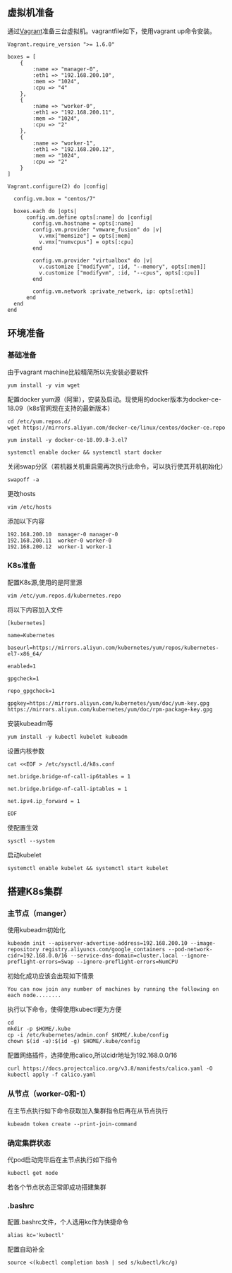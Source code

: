 ## 虚拟机准备

通过[Vagrant](<https://www.vagrantup.com/>)准备三台虚拟机。vagrantfile如下，使用vagrant up命令安装。

```vagrant
Vagrant.require_version ">= 1.6.0"

boxes = [
    {
        :name => "manager-0",
        :eth1 => "192.168.200.10",
        :mem => "1024",
        :cpu => "4"
    },
    {
        :name => "worker-0",
        :eth1 => "192.168.200.11",
        :mem => "1024",
        :cpu => "2"
    },
    {
        :name => "worker-1",
        :eth1 => "192.168.200.12",
        :mem => "1024",
        :cpu => "2"
    }
]

Vagrant.configure(2) do |config|

  config.vm.box = "centos/7"

  boxes.each do |opts|
      config.vm.define opts[:name] do |config|
        config.vm.hostname = opts[:name]
        config.vm.provider "vmware_fusion" do |v|
          v.vmx["memsize"] = opts[:mem]
          v.vmx["numvcpus"] = opts[:cpu]
        end

        config.vm.provider "virtualbox" do |v|
          v.customize ["modifyvm", :id, "--memory", opts[:mem]]
          v.customize ["modifyvm", :id, "--cpus", opts[:cpu]]
        end

        config.vm.network :private_network, ip: opts[:eth1]
      end
  end
end
```

## 环境准备

### 基础准备

由于vagrant machine比较精简所以先安装必要软件

```shell
yum install -y vim wget
```

配置docker yum源（阿里），安装及启动。现使用的docker版本为docker-ce-18.09（k8s官网现在支持的最新版本）

```shell
cd /etc/yum.repos.d/
wget https://mirrors.aliyun.com/docker-ce/linux/centos/docker-ce.repo

yum install -y docker-ce-18.09.8-3.el7

systemctl enable docker && systemctl start docker
```

关闭swap分区（若机器关机重启需再次执行此命令，可以执行使其开机初始化）

```shell
swapoff -a
```

更改hosts

```shell
vim /etc/hosts
```

添加以下内容

```shell
192.168.200.10  manager-0 manager-0
192.168.200.11  worker-0 worker-0
192.168.200.12  worker-1 worker-1
```

### K8s准备

配置K8s源,使用的是阿里源

```shell
vim /etc/yum.repos.d/kubernetes.repo
```

将以下内容加入文件
```shell
[kubernetes]

name=Kubernetes

baseurl=https://mirrors.aliyun.com/kubernetes/yum/repos/kubernetes-el7-x86_64/

enabled=1

gpgcheck=1

repo_gpgcheck=1

gpgkey=https://mirrors.aliyun.com/kubernetes/yum/doc/yum-key.gpg https://mirrors.aliyun.com/kubernetes/yum/doc/rpm-package-key.gpg
```

安装kubeadm等

```shell
yum install -y kubectl kubelet kubeadm
```

设置内核参数

```shell
cat <<EOF > /etc/sysctl.d/k8s.conf

net.bridge.bridge-nf-call-ip6tables = 1

net.bridge.bridge-nf-call-iptables = 1

net.ipv4.ip_forward = 1

EOF
```

使配置生效

```shell
sysctl --system
```

启动kubelet

```shell
systemctl enable kubelet && systemctl start kubelet
```

## 搭建K8s集群

### 主节点（manger）

使用kubeadm初始化

```shell
kubeadm init --apiserver-advertise-address=192.168.200.10 --image-repository registry.aliyuncs.com/google_containers --pod-network-cidr=192.168.0.0/16 --service-dns-domain=cluster.local --ignore-preflight-errors=Swap --ignore-preflight-errors=NumCPU
```

初始化成功应该会出现如下情景

```shell
You can now join any number of machines by running the following on each node........
```

执行以下命令，使得使用kubectl更为方便

```shell
cd
mkdir -p $HOME/.kube
cp -i /etc/kubernetes/admin.conf $HOME/.kube/config
chown $(id -u):$(id -g) $HOME/.kube/config
```

配置网络插件，选择使用calico,所以cidr地址为192.168.0.0/16

```shell
curl https://docs.projectcalico.org/v3.8/manifests/calico.yaml -O
kubectl apply -f calico.yaml
```

### 从节点（worker-0和-1）

在主节点执行如下命令获取加入集群指令后再在从节点执行

```shell
kubeadm token create --print-join-command
```

### 确定集群状态

代pod启动完毕后在主节点执行如下指令

```shell
kubectl get node
```

若各个节点状态正常即成功搭建集群

### .bashrc

配置.bashrc文件，个人选用kc作为快捷命令

```shell
alias kc='kubectl'
```

配置自动补全

```shell
source <(kubectl completion bash | sed s/kubectl/kc/g)
```

